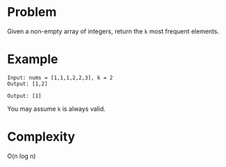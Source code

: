 # Problem

Given a non-empty array of integers, return the `k` most frequent elements.

# Example

```
Input: nums = [1,1,1,2,2,3], k = 2
Output: [1,2]
```

```Input: nums = [1], k = 1
Output: [1]
```

You may assume `k` is always valid.

# Complexity

O(n log n)